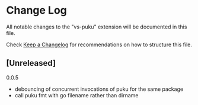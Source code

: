 # Change Log

All notable changes to the "vs-puku" extension will be documented in this file.

Check [Keep a Changelog](http://keepachangelog.com/) for recommendations on how to structure this file.

## [Unreleased]

0.0.5

- debouncing of concurrent invocations of puku for the same package
- call puku fmt with go filename rather than dirname
